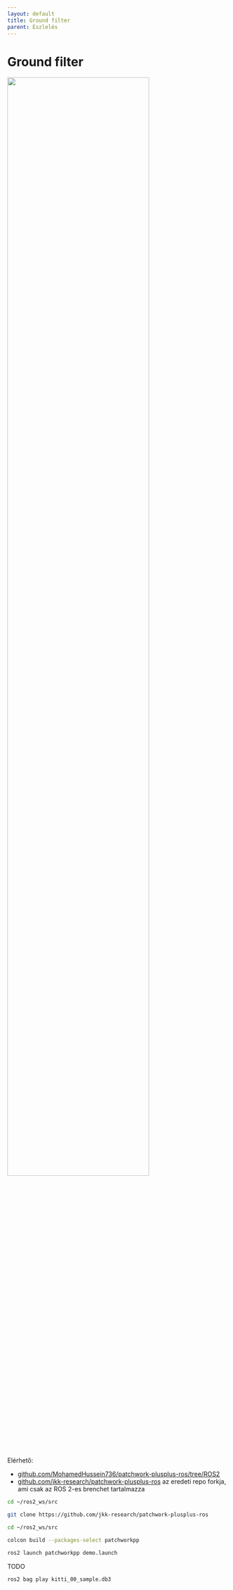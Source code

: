 ```yaml
---
layout: default
title: Ground filter
parent: Észlelés
---
```


# Ground filter


<img src="https://raw.githubusercontent.com/url-kaist/patchwork-plusplus/master/pictures/demo_000000.png" width="80%" />

Elérhető:
- [github.com/MohamedHussein736/patchwork-plusplus-ros/tree/ROS2](https://github.com/MohamedHussein736/patchwork-plusplus-ros/tree/ROS2)
- [github.com/jkk-research/patchwork-plusplus-ros](https://github.com/jkk-research/patchwork-plusplus-ros) az eredeti repo forkja, ami csak az ROS 2-es brenchet tartalmazza

``` bash
cd ~/ros2_ws/src
```

``` bash
git clone https://github.com/jkk-research/patchwork-plusplus-ros
``` 

``` bash
cd ~/ros2_ws/src
```

``` bash
colcon build --packages-select patchworkpp
```

``` bash
ros2 launch patchworkpp demo.launch
```

TODO

``` bash
ros2 bag play kitti_00_sample.db3
```